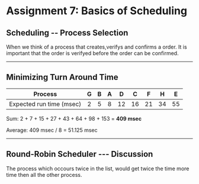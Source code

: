 # Assignment 7: Basics of Scheduling

## Scheduling -- Process Selection
When we think of a process that creates,verifys and confirms a order.
It is important that the order is verifyed before the order can be confirmed.

---
## Minimizing Turn Around Time
|          Process         | G | B | A |  D |  C |  F |  H |  E |
|:------------------------:|:-:|:-:|:-:|:--:|:--:|:--:|:--:|:--:|
| Expected run time (msec) | 2 | 5 | 8 | 12 | 16 | 21 | 34 | 55 |

Sum: 2  + 7 + 15  + 27  + 43  +  64 +  98  + 153 = __409 msec__

Average: 409 msec / 8 = 51.125 msec


---
## Round-Robin Scheduler --- Discussion
The process which occours twice in the list, would get twice the time more time then all the other process.
